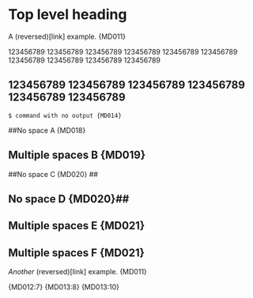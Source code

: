 # Top level heading

<!-- markdownlint-disable MD003 -->

A (reversed)[link] example. {MD011}


123456789 123456789 123456789 123456789 123456789 123456789 123456789 123456789 123456789 123456789

## 123456789 123456789 123456789 123456789 123456789 123456789

    $ command with no output {MD014}

##No space A {MD018}

##  Multiple spaces B {MD019}

##No space C {MD020} ##

## No space D {MD020}##

##  Multiple spaces E {MD021} ##

## Multiple spaces F {MD021}  ##

*Another* (reversed)[link] example. {MD011}

{MD012:7} {MD013:8} {MD013:10}
